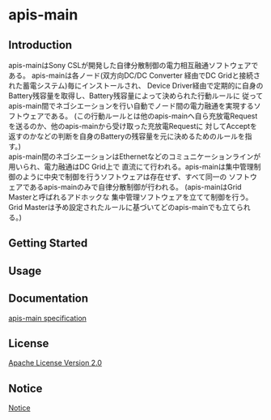 # apis-main

## Introduction
apis-mainはSony CSLが開発した自律分散制御の電力相互融通ソフトウェアである。 
apis-mainは各ノード(双方向DC/DC Converter 経由でDC Gridと接続された蓄電システム)毎にインストールされ、 
Device Driver経由で定期的に自身のBattery残容量を取得し、Battery残容量によって決められた行動ルールに 
従ってapis-main間でネゴシエーションを行い自動でノード間の電力融通を実現するソフトウェアである。 
(この行動ルールとは他のapis-mainへ自ら充放電Requestを送るのか、他のapis-mainから受け取った充放電Requestに 
対してAcceptを返すのかなどの判断を自身のBatteryの残容量を元に決めるためのルールを指す。)  
apis-main間のネゴシエーションはEthernetなどのコミュニケーションラインが用いられ、電力融通はDC Grid上で 
直流にて行われる。apis-mainは集中管理制御のように中央で制御を行うソフトウェアは存在せず、すべて同一の 
ソフトウェアであるapis-mainのみで自律分散制御が行われる。 (apis-mainはGrid Masterと呼ばれるアドホックな 
集中管理ソフトウェアを立てて制御を行う。Grid Masterは予め設定されたルールに基づいてどのapis-mainでも立てられる。) 


## Getting Started


## Usage


## Documentation
[apis-main specification](https://github.com/oes-github/apis-main/blob/master/doc/jp/apis-main_specification.md)


## License
[Apache License Version 2.0](https://github.com/oes-github/apis-main/blob/master/LICENSE)


## Notice
[Notice](https://github.com/oes-github/apis-main/blob/master/NOTICE.md)
